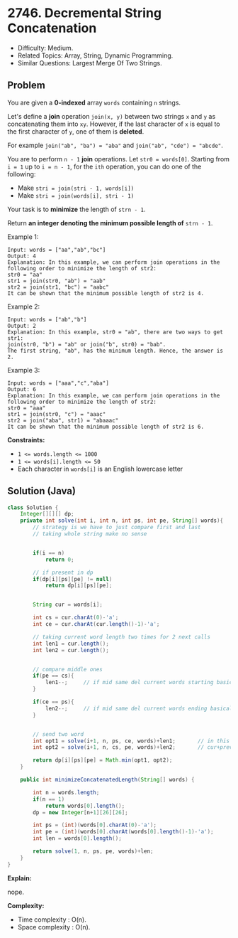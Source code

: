 # 2746. Decremental String Concatenation

- Difficulty: Medium.
- Related Topics: Array, String, Dynamic Programming.
- Similar Questions: Largest Merge Of Two Strings.

## Problem

You are given a **0-indexed** array `words` containing `n` strings.

Let's define a **join** operation `join(x, y)` between two strings `x` and `y` as concatenating them into `xy`. However, if the last character of `x` is equal to the first character of `y`, one of them is **deleted**.

For example `join("ab", "ba") = "aba"` and `join("ab", "cde") = "abcde"`.

You are to perform `n - 1` **join** operations. Let `str0 = words[0]`. Starting from `i = 1` up to `i = n - 1`, for the `ith` operation, you can do one of the following:

- Make `stri = join(stri - 1, words[i])`
- Make `stri = join(words[i], stri - 1)`

Your task is to **minimize** the length of `strn - 1`.

Return **an integer denoting the minimum possible length of** `strn - 1`.

Example 1:

```
Input: words = ["aa","ab","bc"]
Output: 4
Explanation: In this example, we can perform join operations in the following order to minimize the length of str2:
str0 = "aa"
str1 = join(str0, "ab") = "aab"
str2 = join(str1, "bc") = "aabc"
It can be shown that the minimum possible length of str2 is 4.
```

Example 2:

```
Input: words = ["ab","b"]
Output: 2
Explanation: In this example, str0 = "ab", there are two ways to get str1:
join(str0, "b") = "ab" or join("b", str0) = "bab".
The first string, "ab", has the minimum length. Hence, the answer is 2.
```

Example 3:

```
Input: words = ["aaa","c","aba"]
Output: 6
Explanation: In this example, we can perform join operations in the following order to minimize the length of str2:
str0 = "aaa"
str1 = join(str0, "c") = "aaac"
str2 = join("aba", str1) = "abaaac"
It can be shown that the minimum possible length of str2 is 6.
```



**Constraints:**

- `1 <= words.length <= 1000`
- `1 <= words[i].length <= 50`
- Each character in `words[i]` is an English lowercase letter

## Solution (Java)

```java
class Solution {
    Integer[][][] dp;
    private int solve(int i, int n, int ps, int pe, String[] words){
        // strategy is we have to just compare first and last
        // taking whole string make no sense


		if(i == n)
			return 0;

        // if present in dp
        if(dp[i][ps][pe] != null)
            return dp[i][ps][pe];


        String cur = words[i];

        int cs = cur.charAt(0)-'a';
        int ce = cur.charAt(cur.length()-1)-'a';

        // taking current word length two times for 2 next calls
        int len1 = cur.length();
        int len2 = cur.length();


        // compare middle ones
        if(pe == cs){
            len1--;     // if mid same del current words starting basically decrease length of current
        }

        if(ce == ps){
            len2--;     // if mid same del current words ending basically decrease length of current
        }


        // send two word
        int opt1 = solve(i+1, n, ps, ce, words)+len1;       // in this for next call prev+cur so ps is starting ce is ending
        int opt2 = solve(i+1, n, cs, pe, words)+len2;       // cur+prev so cs is starting and pe is ending

        return dp[i][ps][pe] = Math.min(opt1, opt2);
    }

    public int minimizeConcatenatedLength(String[] words) {

        int n = words.length;
        if(n == 1)
            return words[0].length();
        dp = new Integer[n+1][26][26];

        int ps = (int)(words[0].charAt(0)-'a');
        int pe = (int)(words[0].charAt(words[0].length()-1)-'a');
        int len = words[0].length();

        return solve(1, n, ps, pe, words)+len;
    }
}
```

**Explain:**

nope.

**Complexity:**

- Time complexity : O(n).
- Space complexity : O(n).

